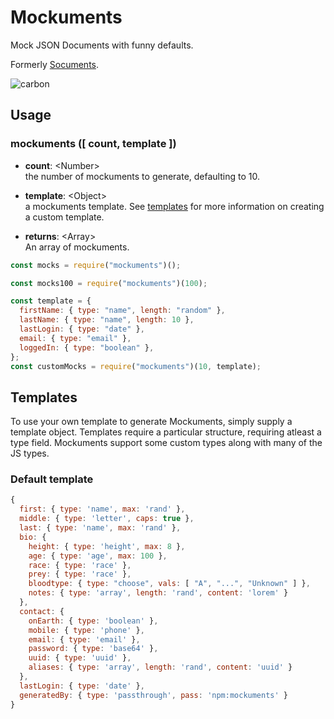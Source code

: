 # Mockuments

Mock JSON Documents with funny defaults.

Formerly [Socuments](https://github.com/mster/socuments).

![carbon](https://user-images.githubusercontent.com/15038724/93692886-7eb07080-faad-11ea-99ca-784f2188f26f.png)

## Usage

### **mockuments** ([ count, template ])

- **count**: &lt;Number&gt;<br>the number of mockuments to generate, defaulting to 10.

- **template**: &lt;Object&gt;<br>a mockuments template. See [templates](#templates) for more information on creating a custom template.

- **returns**: &lt;Array&gt;<br>An array of mockuments.

```js
const mocks = require("mockuments")();

const mocks100 = require("mockuments")(100);

const template = {
  firstName: { type: "name", length: "random" },
  lastName: { type: "name", length: 10 },
  lastLogin: { type: "date" },
  email: { type: "email" },
  loggedIn: { type: "boolean" },
};
const customMocks = require("mockuments")(10, template);
```

## Templates

To use your own template to generate Mockuments, simply supply a template object. Templates require a particular structure, requiring atleast a type field. Mockuments support some custom types along with many of the JS types.

### Default template

```js
{
  first: { type: 'name', max: 'rand' },
  middle: { type: 'letter', caps: true },
  last: { type: 'name', max: 'rand' },
  bio: {
    height: { type: 'height', max: 8 },
    age: { type: 'age', max: 100 },
    race: { type: 'race' },
    prey: { type: 'race' },
    bloodtype: { type: "choose", vals: [ "A", "...", "Unknown" ] },
    notes: { type: 'array', length: 'rand', content: 'lorem' }
  },
  contact: {
    onEarth: { type: 'boolean' },
    mobile: { type: 'phone' },
    email: { type: 'email' },
    password: { type: 'base64' },
    uuid: { type: 'uuid' },
    aliases: { type: 'array', length: 'rand', content: 'uuid' }
  },
  lastLogin: { type: 'date' },
  generatedBy: { type: 'passthrough', pass: 'npm:mockuments' }
}

```

